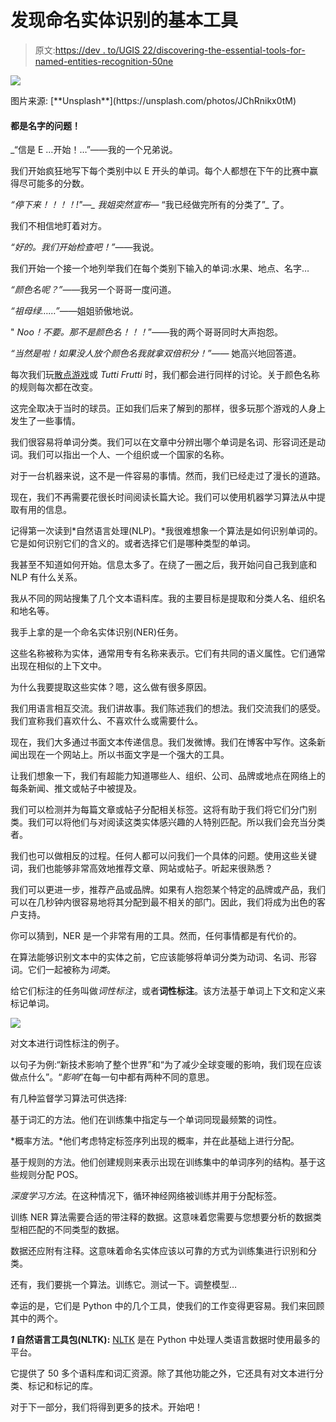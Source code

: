 # 发现命名实体识别的基本工具

> 原文:[https://dev . to/UGIS 22/discovering-the-essential-tools-for-named-entities-recognition-50ne](https://dev.to/ugis22/discovering-the-essential-tools-for-named-entities-recognition-50ne)

[![](../Images/9f99fef2b38432c4dfd9cc9bc0eed822.png)](https://cdn-images-1.medium.com/max/1024/1*gM1g-IMKeR3yN3KyYcn4wA.jpeg) 

<figcaption>图片来源: [**Unsplash**](https://unsplash.com/photos/JChRnikx0tM)</figcaption>

#### [](#its-all-about-the-names)都是名字的问题！

_“信是 E …开始！…”——我的一个兄弟说。

我们开始疯狂地写下每个类别中以 E 开头的单词。每个人都想在下午的比赛中赢得尽可能多的分数。

*“停下来！！！！!"—_ 我姐突然宣布—* “我已经做完所有的分类了”_ 了。

我们不相信地盯着对方。

*“好的。我们开始检查吧！”*——我说。

我们开始一个接一个地列举我们在每个类别下输入的单词:水果、地点、名字…

*“颜色名呢？”*——我另一个哥哥一度问道。

*“祖母绿……”*——姐姐骄傲地说。

" *Noo！不要。那不是颜色名！！！*”——我的两个哥哥同时大声抱怨。

_“当然是啦！如果没人放个颜色名我就拿双倍积分！”——_ 她高兴地回答道。

每次我们玩[散点游戏](https://en.wikipedia.org/wiki/Scattergories)或 *Tutti Frutti* 时，我们都会进行同样的讨论。关于颜色名称的规则每次都在改变。

这完全取决于当时的球员。正如我们后来了解到的那样，很多玩那个游戏的人身上发生了一些事情。

我们很容易将单词分类。我们可以在文章中分辨出哪个单词是名词、形容词还是动词。我们可以指出一个人、一个组织或一个国家的名称。

对于一台机器来说，这不是一件容易的事情。然而，我们已经走过了漫长的道路。

现在，我们不再需要花很长时间阅读长篇大论。我们可以使用机器学习算法从中提取有用的信息。

记得第一次读到*自然语言处理(NLP)。*我很难想象一个算法是如何识别单词的。它是如何识别它们的含义的。或者选择它们是哪种类型的单词。

我甚至不知道如何开始。信息太多了。在绕了一圈之后，我开始问自己我到底和 NLP 有什么关系。

我从不同的网站搜集了几个文本语料库。我的主要目标是提取和分类人名、组织名和地名等。

我手上拿的是一个命名实体识别(NER)任务。

这些名称被称为实体，通常用专有名称来表示。它们有共同的语义属性。它们通常出现在相似的上下文中。

为什么我要提取这些实体？嗯，这么做有很多原因。

我们用语言相互交流。我们讲故事。我们陈述我们的想法。我们交流我们的感受。我们宣称我们喜欢什么、不喜欢什么或需要什么。

现在，我们大多通过书面文本传递信息。我们发微博。我们在博客中写作。这条新闻出现在一个网站上。所以书面文字是一个强大的工具。

让我们想象一下，我们有超能力知道哪些人、组织、公司、品牌或地点在网络上的每条新闻、推文或帖子中被提及。

我们可以检测并为每篇文章或帖子分配相关标签。这将有助于我们将它们分门别类。我们可以将他们与对阅读这类实体感兴趣的人特别匹配。所以我们会充当分类者。

我们也可以做相反的过程。任何人都可以问我们一个具体的问题。使用这些关键词，我们也能够非常高效地推荐文章、网站或帖子。听起来很熟悉？

我们可以更进一步，推荐产品或品牌。如果有人抱怨某个特定的品牌或产品，我们可以在几秒钟内很容易地将其分配到最不相关的部门。因此，我们将成为出色的客户支持。

你可以猜到，NER 是一个非常有用的工具。然而，任何事情都是有代价的。

在算法能够识别文本中的实体之前，它应该能够将单词分类为动词、名词、形容词。它们一起被称为*词类*。

给它们标注的任务叫做*词性标注*，或者**词性标注**。该方法基于单词上下文和定义来标记单词。

[![](../Images/765b6f82773f4793cc5dbbe29ef6be72.png)](https://cdn-images-1.medium.com/max/1024/1*zUTAx-w5Gi9ROFq30vfeyw.png) 

<figcaption>对文本进行词性标注的例子。</figcaption>

以句子为例:“新技术影响了整个世界”和“为了减少全球变暖的影响，我们现在应该做点什么”。“*影响*”在每一句中都有两种不同的意思。

有几种监督学习算法可供选择:

基于词汇的方法。他们在训练集中指定与一个单词同现最频繁的词性。

*概率方法。*他们考虑特定标签序列出现的概率，并在此基础上进行分配。

基于规则的方法。他们创建规则来表示出现在训练集中的单词序列的结构。基于这些规则分配 POS。

*深度学习方法*。在这种情况下，循环神经网络被训练并用于分配标签。

训练 NER 算法需要合适的带注释的数据。这意味着您需要与您想要分析的数据类型相匹配的不同类型的数据。

数据还应附有注释。这意味着命名实体应该以可靠的方式为训练集进行识别和分类。

还有，我们要挑一个算法。训练它。测试一下。调整模型…

幸运的是，它们是 Python 中的几个工具，使我们的工作变得更容易。我们来回顾其中的两个。

***1* 自然语言工具包(NLTK):** [NLTK](http://www.nltk.org/) 是在 Python 中处理人类语言数据时使用最多的平台。

它提供了 50 多个语料库和词汇资源。除了其他功能之外，它还具有对文本进行分类、标记和标记的库。

对于下一部分，我们将得到更多的技术。开始吧！